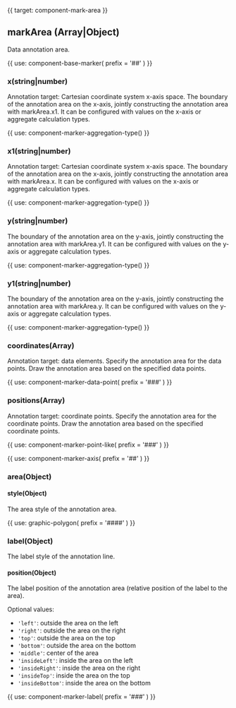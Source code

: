 {{ target: component-mark-area }}

## markArea (Array|Object)

Data annotation area.

{{ use: component-base-marker(
  prefix = '##'
) }}

### x(string|number)

Annotation target: Cartesian coordinate system x-axis space.
The boundary of the annotation area on the x-axis, jointly constructing the annotation area with markArea.x1. It can be configured with values on the x-axis or aggregate calculation types.

{{ use: component-marker-aggregation-type() }}

### x1(string|number)

Annotation target: Cartesian coordinate system x-axis space.
The boundary of the annotation area on the x-axis, jointly constructing the annotation area with markArea.x. It can be configured with values on the x-axis or aggregate calculation types.

{{ use: component-marker-aggregation-type() }}

### y(string|number)

The boundary of the annotation area on the y-axis, jointly constructing the annotation area with markArea.y1. It can be configured with values on the y-axis or aggregate calculation types.

{{ use: component-marker-aggregation-type() }}

### y1(string|number)

The boundary of the annotation area on the y-axis, jointly constructing the annotation area with markArea.y. It can be configured with values on the y-axis or aggregate calculation types.

{{ use: component-marker-aggregation-type() }}

### coordinates(Array)

Annotation target: data elements.
Specify the annotation area for the data points. Draw the annotation area based on the specified data points.

{{ use: component-marker-data-point(
  prefix = '###'
) }}

### positions(Array)

Annotation target: coordinate points.
Specify the annotation area for the coordinate points. Draw the annotation area based on the specified coordinate points.

{{ use: component-marker-point-like(
  prefix = '###'
) }}

{{ use: component-marker-axis(
  prefix = '##'
) }}

### area(Object)

#### style(Object)

The area style of the annotation area.

{{ use: graphic-polygon(
  prefix = '####'
) }}

### label(Object)

The label style of the annotation line.

#### position(Object)

The label position of the annotation area (relative position of the label to the area).

Optional values:
- `'left'`: outside the area on the left
- `'right'`: outside the area on the right
- `'top'`: outside the area on the top
- `'bottom'`: outside the area on the bottom
- `'middle'`: center of the area
- `'insideLeft'`: inside the area on the left
- `'insideRight'`: inside the area on the right
- `'insideTop'`: inside the area on the top
- `'insideBottom'`: inside the area on the bottom

{{ use: component-marker-label(
  prefix = '###'
) }}